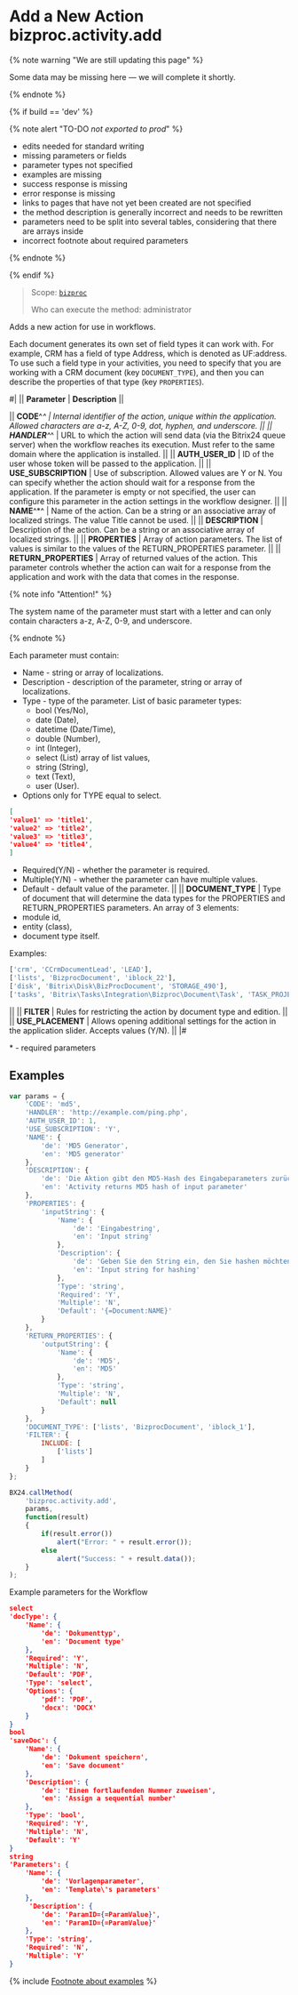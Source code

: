 # Add a New Action bizproc.activity.add

{% note warning "We are still updating this page" %}

Some data may be missing here — we will complete it shortly.

{% endnote %}

{% if build == 'dev' %}

{% note alert "TO-DO _not exported to prod_" %}

- edits needed for standard writing
- missing parameters or fields
- parameter types not specified
- examples are missing
- success response is missing
- error response is missing
- links to pages that have not yet been created are not specified
- the method description is generally incorrect and needs to be rewritten
- parameters need to be split into several tables, considering that there are arrays inside
- incorrect footnote about required parameters

{% endnote %}

{% endif %}

> Scope: [`bizproc`](../../scopes/permissions.md)
>
> Who can execute the method: administrator

Adds a new action for use in workflows.

Each document generates its own set of field types it can work with. For example, CRM has a field of type Address, which is denoted as UF:address. To use such a field type in your activities, you need to specify that you are working with a CRM document (key `DOCUMENT_TYPE`), and then you can describe the properties of that type (key `PROPERTIES`).

#|
|| **Parameter** | **Description** ||

|| **CODE**^*^ | Internal identifier of the action, unique within the application. Allowed characters are a-z, A-Z, 0-9, dot, hyphen, and underscore.  ||
|| **HANDLER**^*^     | URL to which the action will send data (via the Bitrix24 queue server) when the workflow reaches its execution. Must refer to the same domain where the application is installed.  ||
|| **AUTH_USER_ID** | ID of the user whose token will be passed to the application. ||
|| **USE_SUBSCRIPTION** | Use of subscription. Allowed values are Y or N. You can specify whether the action should wait for a response from the application. If the parameter is empty or not specified, the user can configure this parameter in the action settings in the workflow designer.  ||
|| **NAME**^*^        | Name of the action. Can be a string or an associative array of localized strings. The value Title cannot be used. ||
|| **DESCRIPTION** | Description of the action. Can be a string or an associative array of localized strings. ||
|| **PROPERTIES**    | Array of action parameters. The list of values is similar to the values of the RETURN_PROPERTIES parameter.  ||
|| **RETURN_PROPERTIES** | Array of returned values of the action. This parameter controls whether the action can wait for a response from the application and work with the data that comes in the response.

{% note info "Attention!" %}

The system name of the parameter must start with a letter and can only contain characters a-z, A-Z, 0-9, and underscore.

{% endnote %}

Each parameter must contain: 
- Name - string or array of localizations. 
- Description - description of the parameter, string or array of localizations. 
- Type - type of the parameter. List of basic parameter types: 
  - bool (Yes/No), 
  - date (Date), 
  - datetime (Date/Time), 
  - double (Number), 
  - int (Integer), 
  - select (List) array of list values, 
  - string (String), 
  - text (Text), 
  - user (User). 
- Options only for TYPE equal to select. 

```json
[
'value1' => 'title1',
'value2' => 'title2',
'value3' => 'title3',
'value4' => 'title4',
]
```

- Required(Y/N) - whether the parameter is required.
- Multiple(Y/N) - whether the parameter can have multiple values.
- Default - default value of the parameter. ||
|| **DOCUMENT_TYPE** | Type of document that will determine the data types for the PROPERTIES and RETURN_PROPERTIES parameters. An array of 3 elements: 
- module id,
- entity (class),
- document type itself.

Examples:

```php
['crm', 'CCrmDocumentLead', 'LEAD'], 
['lists', 'BizprocDocument', 'iblock_22'],
['disk', 'Bitrix\Disk\BizProcDocument', 'STORAGE_490'],
['tasks', 'Bitrix\Tasks\Integration\Bizproc\Document\Task', 'TASK_PROJECT_13'].
```

||
|| **FILTER**        | Rules for restricting the action by document type and edition. ||
|| **USE_PLACEMENT** | Allows opening additional settings for the action in the application slider. Accepts values (Y/N).  ||
|#

\* - required parameters

## Examples

```js
var params = {
    'CODE': 'md5',
    'HANDLER': 'http://example.com/ping.php',
    'AUTH_USER_ID': 1,
    'USE_SUBSCRIPTION': 'Y',
    'NAME': {
        'de': 'MD5 Generator',
        'en': 'MD5 generator'
    },
    'DESCRIPTION': {
        'de': 'Die Aktion gibt den MD5-Hash des Eingabeparameters zurück',
        'en': 'Activity returns MD5 hash of input parameter'
    },
    'PROPERTIES': {
        'inputString': {
            'Name': {
                'de': 'Eingabestring',
                'en': 'Input string'
            },
            'Description': {
                'de': 'Geben Sie den String ein, den Sie hashen möchten',
                'en': 'Input string for hashing'
            },
            'Type': 'string',
            'Required': 'Y',
            'Multiple': 'N',
            'Default': '{=Document:NAME}'
        }
    },
    'RETURN_PROPERTIES': {
        'outputString': {
            'Name': {
                'de': 'MD5',
                'en': 'MD5'
            },
            'Type': 'string',
            'Multiple': 'N',
            'Default': null
        }
    },
    'DOCUMENT_TYPE': ['lists', 'BizprocDocument', 'iblock_1'],
    'FILTER': {
        INCLUDE: [
            ['lists']
        ]
    }
};

BX24.callMethod(
    'bizproc.activity.add',
    params,
    function(result)
    {
        if(result.error())
            alert("Error: " + result.error());
        else
            alert("Success: " + result.data());
    }
);
```

Example parameters for the Workflow

```json
select
'docType': {
	'Name': {
		'de': 'Dokumenttyp',
		'en': 'Document type'
	},
	'Required': 'Y',
	'Multiple': 'N',
	'Default': 'PDF',
	'Type': 'select',
	'Options': {
		'pdf': 'PDF',
		'docx': 'DOCX'
	}
}
bool
'saveDoc': {
	'Name': {
		'de': 'Dokument speichern',
		'en': 'Save document'
	},
	'Description': {
		'de': 'Einen fortlaufenden Nummer zuweisen',
		'en': 'Assign a sequential number'
	},
	'Type': 'bool',
	'Required': 'Y',
	'Multiple': 'N',
	'Default': 'Y'
}
string
'Parameters': {
	'Name': {
		'de': 'Vorlagenparameter',
		'en': 'Template\'s parameters'
	},
	 'Description': {
		'de': 'ParamID={=ParamValue}',
		'en': 'ParamID={=ParamValue}'
	},
	'Type': 'string',
	'Required': 'N',
	'Multiple': 'Y'
}
```

{% include [Footnote about examples](../../../_includes/examples.md) %}